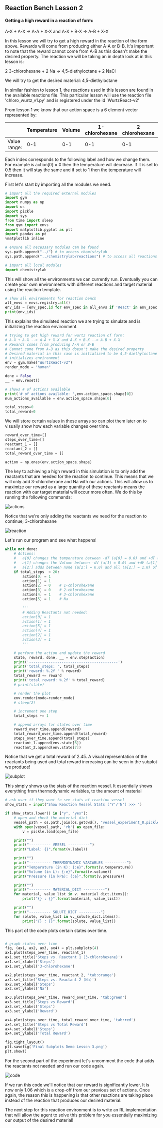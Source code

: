 ## Reaction Bench Lesson 2

#### Getting a high reward in a reaction of form: 

A-X + A-X -> A-A + X-X and A-X + B-X -> A-B + X-X

In this lesson we will try to get a high reward in the reaction of the form above. Rewards will come from producing either A-A or B-B. It's important to note that the reward cannot come from A-B as this doesn't make the desired property. The reaction we will be taking an in depth look at in this lesson is:

2 3-chlorohexane + 2 Na -> 4,5-diethyloctane + 2 NaCl

We will try to get the desired material: 4,5-diethyloctane

In similar fashion to lesson 1, the reactions used in this lesson are found in the available reactions file. This particular lesson will use the reaction file 'chloro_wurtz_v1.py' and is registered under the id 'WurtzReact-v2'

From lesson 1 we know that our action space is a 6 element vector represented by:

|              | Temperature | Volume | 1-chlorohexane | 2 chlorohexane | 3-chlorohexane | Na  | 
|--------------|-------------|--------|----------------|----------------|----------------|-----|
| Value range: | 0-1         | 0-1    | 0-1            | 0-1            | 0-1            |0-1|

Each index corresponds to the following label and how we change them. For example is action[0] = 0 then the temperature will decrease.
If it is set to 0.5 then it will stay the same and if set to 1 then the temperature will increase.

First let's start by importing all the modules we need.


```python
# import all the required external modules
import gym
import numpy as np
import os
import pickle
import sys
from time import sleep
from gym import envs
import matplotlib.pyplot as plt
import pandas as pd
%matplotlib inline

# ensure all necessary modules can be found
sys.path.append("../") # to access chemistrylab
sys.path.append("../chemistrylab/reactions") # to access all reactions

# import all local modules
import chemistrylab
```

This will show all the environments we can currently run. Eventually you can create your own environments with different reactions and target material using the reaction template.


```python
# show all environments for reaction bench
all_envs = envs.registry.all()
env_ids = [env_spec.id for env_spec in all_envs if 'React' in env_spec.id]
print(env_ids)
```

This explains the simulated reaction we are trying to simulate and is initializing the reaction environment.


```python
# trying to get high reward for wurtz reaction of form:
# A-X + A-X --> A-A + X-X and A-X + B-X --> A-B + X-X
# Rewards comes from producing A-A or B-B
# Cannot come from A-B as this doesn't make the desired property
# Desired material in this case is initialized to be 4,5-diethyloctane
# initializes environment
env = gym.make("WurtzReact-v2")
render_mode = "human"
```


```python
done = False
__ = env.reset()

# shows # of actions available
print('# of actions available: ',env.action_space.shape[0])
num_actions_available = env.action_space.shape[0]

total_steps=0
total_reward=0
```

We will store certain values in these arrays so can plot them later on to visually show how each variable changes over time.


```python
reward_over_time=[]
steps_over_time=[]
reactant_1 = []
reactant_2 = []
total_reward_over_time = []

action = np.ones(env.action_space.shape)
```

The key to achieving a high reward in this simulation is to only add the reactants that are needed for the reaction to 
continue. This means that we will only add 3-chlorohexane and Na with our actions. This will allow us to maximize our 
reward as a large quantity of these reactants means the reaction with our target material will occur more often. We 
do this by running the following commands:

![actions](../tutorial_figures/reaction-lesson-2/actions_reaction.png)

Notice that we're only adding the reactants we need for the reaction to continue; 3-chlorohexane

![reaction](../tutorial_figures/reaction-lesson-2/reaction.png)

Let's run our program and see what happens!


```python
while not done:
    # Actions:
    #   a[0] changes the temperature between -dT (a[0] = 0.0) and +dT (a[0] = 1.0)
    #   a[1] changes the Volume between -dV (a[1] = 0.0) and +dV (a[1] = 1.0)
    #   a[2:] adds between none (a[2:] = 0.0) and all (a[2:] = 1.0) of each reactant
    if total_steps  < 20:
        action[0] = 1
        action[1] = 1
        action[2] = 0    # 1-chlorohexane
        action[3] = 0    # 2-chlorohexane
        action[4] = 1    # 3-chlorohexane
        action[5] = 1    # Na

        '''
        # Adding Reactants not needed:
        action[0] = 1
        action[1] = 1
        action[5] = 1
        action[4] = 1
        action[2] = 1
        action[3] = 1
        '''

    # perform the action and update the reward
    state, reward, done, __ = env.step(action)
    print('-----------------------------------------')
    print('total_steps: ', total_steps)
    print('reward: %.2f ' % reward)
    total_reward += reward
    print('total reward: %.2f' % total_reward)
    # print(state)

    # render the plot
    env.render(mode=render_mode)
    # sleep(2)

    # increment one step
    total_steps += 1

    # append arrays for states over time
    reward_over_time.append(reward)
    total_reward_over_time.append(total_reward)
    steps_over_time.append(total_steps)
    reactant_1.append(env.state[6])
    reactant_2.append(env.state[7])
```

Notice that we get a total reward of 2.45. A visual representation of the reactants being used and total reward increasing can be seen in the subplot we produce!

![subplot](../tutorial_figures/reaction-lesson-2/subplots.png)

This simply shows us the stats of the reaction vessel. It essentially shows everything from thermodynamic variables, to the amount of material


```python
# ask user if they want to see stats of reaction vessel
show_stats = input("Show Reaction Vessel Stats ('Y'/'N') >>> ")

if show_stats.lower() in ["y", "yes"]:
    # open and check the material dict
    vessel_path = os.path.join(os.getcwd(), "vessel_experiment_0.pickle")
    with open(vessel_path, 'rb') as open_file:
        v = pickle.load(open_file)

    print("")
    print("---------- VESSEL ----------")
    print("Label: {}".format(v.label))

    print("")
    print("---------- THERMODYNAMIC VARIABLES ----------")
    print("Temperature (in K): {:e}".format(v.temperature))
    print("Volume (in L): {:e}".format(v.volume))
    print("Pressure (in kPa): {:e}".format(v.pressure))

    print("")
    print("---------- MATERIAL_DICT ----------")
    for material, value_list in v._material_dict.items():
        print("{} : {}".format(material, value_list))

    print("")
    print("---------- SOLUTE_DICT ----------")
    for solute, value_list in v._solute_dict.items():
        print("{} : {}".format(solute, value_list))
```

This part of the code plots certain states over time.


```python

# graph states over time
fig, (ax1, ax2, ax3, ax4) = plt.subplots(4)
ax1.plot(steps_over_time, reactant_1)
ax1.set_title('Steps vs. Reactant 1 (3-chlorohexane)')
ax1.set_xlabel('Steps')
ax1.set_ylabel('3-chlorohexane')

ax2.plot(steps_over_time, reactant_2, 'tab:orange')
ax2.set_title('Steps vs. Reactant 2 (Na)')
ax2.set_xlabel('Steps')
ax2.set_ylabel('Na')

ax3.plot(steps_over_time, reward_over_time, 'tab:green')
ax3.set_title('Steps vs Reward')
ax3.set_xlabel('Steps')
ax3.set_ylabel('Reward')

ax4.plot(steps_over_time, total_reward_over_time, 'tab:red')
ax4.set_title('Steps vs Total Reward')
ax4.set_xlabel('Steps')
ax4.set_ylabel('Total Reward')

fig.tight_layout()
plt.savefig('Final Subplots Demo Lesson 3.png')
plt.show()
```

For the second part of the experiment let's uncomment the code that adds the reactants not needed and run our code again.

![code](../tutorial_figures/reaction-lesson-2/actions_for_bad_reward.PNG)

If we run this code we'll notice that our reward is significantly lower. It is now only 1.06 which is a drop-off from our previous set of actions. Once again, the reason this is happening is that other reactions are taking place instead of the reaction that produces our desired material. 

The next step for this reaction environment is to write an RL implementation that will allow the agent to solve this problem for you essentially maximizing our output of the desired material! 
